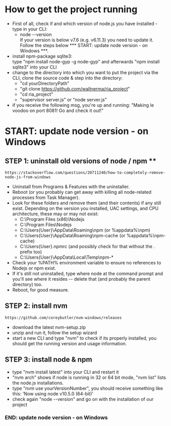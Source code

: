 
# How to get the project running

- First of all, check if and which version of node.js you have installed - type in your CLI:
   * node --version\
     If your version is below v7.6 (e.g. v6.11.3) you need to update it. Follow the steps below *** START: update node version - on Windows ***. 
- install npm-package sqlite3:\
    type "npm install node-gyp -g node-gyp" and afterwards "npm install sqlite3" into your CLI     
- change to the directory into which you want to put the project via the CLI, clone the source code & step into the directory: 
   * "cd yourDirectoryPath"
   * "git clone https://github.com/wallnerma/ria_project"
   * "cd ria_project"
   * "supervisor server.js" or "node server.js"
- if you receive the following msg, you're up and running: "Making le voodoo on port 8081! Go and check it out!"


# START: update node version - on Windows
## STEP 1: uninstall old versions of node / npm **
    https://stackoverflow.com/questions/20711240/how-to-completely-remove-node-js-from-windows
 - Uninstall from Programs & Features with the uninstaller.
 - Reboot (or you probably can get away with killing all node-related processes from Task Manager).
 - Look for these folders and remove them (and their contents) if any still exist. Depending on the version you installed, UAC settings, and CPU architecture, these may or may not exist:
   * C:\Program Files (x86)\Nodejs
   * C:\Program Files\Nodejs
   *  C:\Users\{User}\AppData\Roaming\npm (or %appdata%\npm)
   *  C:\Users\{User}\AppData\Roaming\npm-cache (or %appdata%\npm-cache)
   *  C:\Users\{User}\.npmrc (and possibly check for that without the . prefix too)
   *  C:\Users\{User}\AppData\Local\Temp\npm-*
 - Check your %PATH% environment variable to ensure no references to Nodejs or npm exist.
 - If it's still not uninstalled, type where node at the command prompt and you'll see where it resides -- delete that (and probably the parent directory) too.
 - Reboot, for good measure.
## STEP 2: install nvm
    https://github.com/coreybutler/nvm-windows/releases
 - download the latest nvm-setup.zip
 - unzip and run it, follow the setup wizard
 - start a new CLI and type "nvm" to check if its properly installed, you should get the running version and usage information. 
## STEP 3: install node & npm 
 - type "nvm install latest" into your CLI and restart it
 - "nvm arch" shows if node is running in 32 or 64 bit mode, "nvm list" lists the node.js installations.
 - type "nvm use yourVersionNumber", you should receive something like this: 'Now using node v10.5.0 (64-bit)'
 - check again "node --version" and go on with the installation of our project 
 ### END: update node version - on Windows
